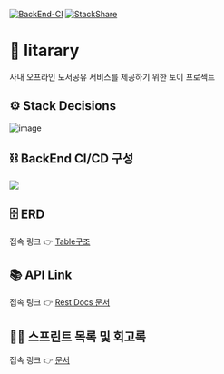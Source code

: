 [![BackEnd-CI](https://github.com/dukki-labs/litarary/actions/workflows/%08BackEnd-CI.yml/badge.svg)](https://github.com/dukki-labs/litarary/actions/workflows/%08BackEnd-CI.yml)
[![StackShare](http://img.shields.io/badge/tech-stack-0690fa.svg?style=flat)](https://stackshare.io/phantom08266/litarary)

# 📘 litarary

사내 오프라인 도서공유 서비스를 제공하기 위한 토이 프로젝트 

## ⚙️ Stack Decisions 
![image](https://user-images.githubusercontent.com/39672033/236682148-89f6acf4-668d-4adc-88a0-a71379d2cb25.png)


## ⛓️ BackEnd CI/CD 구성

![](https://user-images.githubusercontent.com/39672033/236680722-3132160c-5f47-4fa8-87e4-156e080882b1.png)

## 🗄️ ERD

접속 링크 👉 [Table구조](https://viewer.diagrams.net/?tags=%7B%7D&highlight=0000ff&edit=_blank&layers=1&nav=1&title=litarary.drawio.svg#Uhttps%3A%2F%2Fraw.githubusercontent.com%2Fdukki-labs%2Flitarary%2Fdevelop%2Fdocument%2Flitarary.drawio.svg)


## 📚 API Link
접속 링크 👉 [Rest Docs 문서](https://slow-benny-phantom08266.koyeb.app/docs/index.html)

## 🧑‍💻 스프린트 목록 및 회고록
접속 링크 👉 [문서](https://shadow-memory-a35.notion.site/e70a02fa59e540878965f36fac503aa3)
